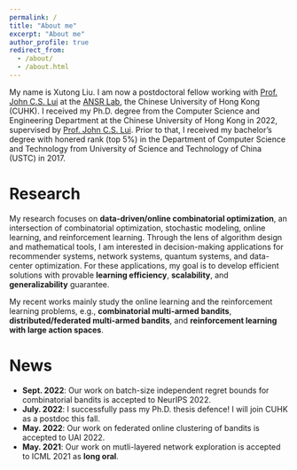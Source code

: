 ```yaml
---
permalink: /
title: "About me"
excerpt: "About me"
author_profile: true
redirect_from: 
  - /about/
  - /about.html
---
```


My name is Xutong Liu. I am now a postdoctoral fellow working with [Prof. John C.S. Lui](http://www.cse.cuhk.edu.hk/~cslui/) at the [ANSR Lab](http://ansrlab.cse.cuhk.edu.hk/), the Chinese University of Hong Kong (CUHK). I received my Ph.D. degree from the Computer Science and Engineering Department at the Chinese University of Hong Kong in 2022, supervised by [Prof. John C.S. Lui](http://www.cse.cuhk.edu.hk/~cslui/). Prior to that, I received my bachelor’s degree with honered rank (top 5%) in the Department of Computer Science and Technology from University of Science and Technology of China (USTC) in 2017.

Research
======
My research focuses on **data-driven/online combinatorial optimization**, an intersection of combinatorial optimization, stochastic modeling, online learning, and reinforcement learning. Through the lens of algorithm design and mathematical tools, I am interested in decision-making applications for recommender systems, network systems, quantum systems, and data-center optimization. For these applications, my goal is to develop efficient solutions with provable **learning efficiency**, **scalability**, and **generalizability** guarantee. 

My recent works mainly study the online learning and the reinforcement learning problems, e.g., **combinatorial multi-armed bandits**, **distributed/federated multi-armed bandits**, and **reinforcement learning with large action spaces**.

News
======
- **Sept. 2022**: Our work on batch-size independent regret bounds for combinatorial bandits is accepted to NeurIPS 2022.
- **July. 2022**: I successfully pass my Ph.D. thesis defence! I will join CUHK as a postdoc this fall.
- **May. 2022**: Our work on federated online clustering of bandits is accepted to UAI 2022.
- **May. 2021**: Our work on mutli-layered network exploration is accepted to ICML 2021 as **long oral**.

